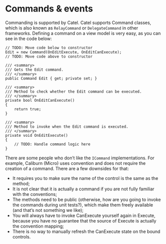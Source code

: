 # Commands & events

Commanding is supported by Catel. Catel supports Command classes, which is also known as `RelayCommand` or `DelegateCommand` in other frameworks. Defining a command on a view model is very easy, as you can see in the code below:

```
// TODO: Move code below to constructor
Edit = new Command(OnEditExecute, OnEditCanExecute);
// TODO: Move code above to constructor

/// <summary>
/// Gets the Edit command.
/// </summary>
public Command Edit { get; private set; }

/// <summary>
/// Method to check whether the Edit command can be executed.
/// </summary>
private bool OnEditCanExecute()
{
    return true;
}

/// <summary>
/// Method to invoke when the Edit command is executed.
/// </summary>
private void OnEditExecute()
{
    // TODO: Handle command logic here
}
```

There are some people who don’t like the `ICommand` implementations. For example, Caliburn (Micro) uses convention and does not require the creation of a command. There are a few downsides for that:

-   It requires you to make sure the name of the control is the same as the method;
-   It is not clear that it is actually a command if you are not fully familiar with the conventions;
-   The methods need to be public (otherwise, how are you going to invoke the commands during unit tests?), which make them freely available (and that’s not something we like);
-   You will always have to invoke CanExecute yourself again in Execute, because you have no guarantee that the source of Execute is actually the convention mapping;
-   There is no way to manually refresh the CanExecute state on the bound controls.
